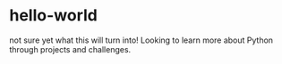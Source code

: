 # hello-world
not sure yet what this will turn into!
Looking to learn more about Python through projects and challenges.
